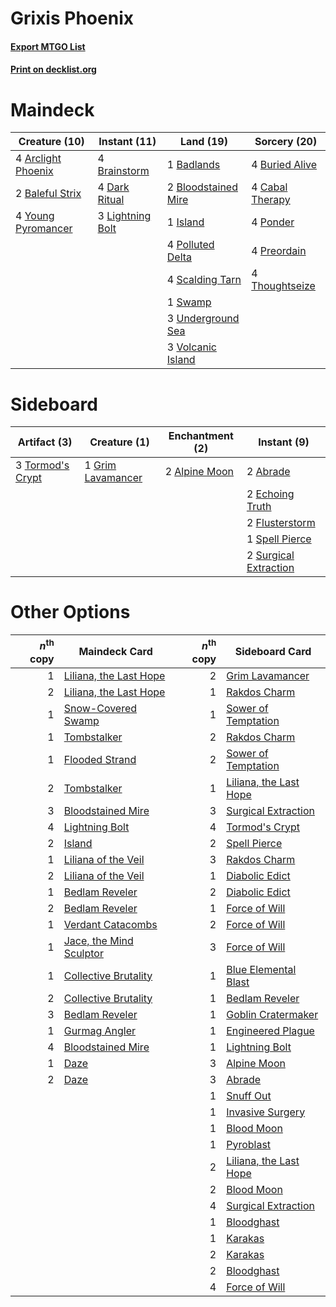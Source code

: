 # Grixis Phoenix

#### [Export MTGO List](../collection/Grixis%20Phoenix/Grixis%20Phoenix.txt)
#### [Print on decklist.org](http://decklist.org/?deckmain=4%09Arclight%20Phoenix%0A1%09Badlands%0A2%09Baleful%20Strix%0A2%09Bloodstained%20Mire%0A4%09Brainstorm%0A4%09Buried%20Alive%0A4%09Cabal%20Therapy%0A4%09Dark%20Ritual%0A1%09Island%0A3%09Lightning%20Bolt%0A4%09Polluted%20Delta%0A4%09Ponder%0A4%09Preordain%0A4%09Scalding%20Tarn%0A1%09Swamp%0A4%09Thoughtseize%0A3%09Underground%20Sea%0A3%09Volcanic%20Island%0A4%09Young%20Pyromancer&deckside=2%09Abrade%0A2%09Alpine%20Moon%0A2%09Echoing%20Truth%0A2%09Flusterstorm%0A1%09Grim%20Lavamancer%0A1%09Spell%20Pierce%0A2%09Surgical%20Extraction%0A3%09Tormod's%20Crypt)
# Maindeck

|                                        Creature (10)                                        |                                       Instant (11)                                        |                                          Land (19)                                           |                                       Sorcery (20)                                       |
|---------------------------------------------------------------------------------------------|-------------------------------------------------------------------------------------------|----------------------------------------------------------------------------------------------|------------------------------------------------------------------------------------------|
|4 [Arclight Phoenix](http://gatherer.wizards.com/Pages/Card/Details.aspx?multiverseid=452841)|4 [Brainstorm](http://gatherer.wizards.com/Pages/Card/Details.aspx?multiverseid=382871)    |1 [Badlands](http://gatherer.wizards.com/Pages/Card/Details.aspx?multiverseid=382852)         |4 [Buried Alive](http://gatherer.wizards.com/Pages/Card/Details.aspx?multiverseid=270455) |
|2 [Baleful Strix](http://gatherer.wizards.com/Pages/Card/Details.aspx?multiverseid=423507)   |4 [Dark Ritual](http://gatherer.wizards.com/Pages/Card/Details.aspx?multiverseid=205422)   |2 [Bloodstained Mire](http://gatherer.wizards.com/Pages/Card/Details.aspx?multiverseid=405094)|4 [Cabal Therapy](http://gatherer.wizards.com/Pages/Card/Details.aspx?multiverseid=265166)|
|4 [Young Pyromancer](http://gatherer.wizards.com/Pages/Card/Details.aspx?multiverseid=413697)|3 [Lightning Bolt](http://gatherer.wizards.com/Pages/Card/Details.aspx?multiverseid=234704)|1 [Island](http://gatherer.wizards.com/Pages/Card/Details.aspx?multiverseid=439602)           |4 [Ponder](http://gatherer.wizards.com/Pages/Card/Details.aspx?multiverseid=451051)       |
|                                                                                             |                                                                                           |4 [Polluted Delta](http://gatherer.wizards.com/Pages/Card/Details.aspx?multiverseid=405104)   |4 [Preordain](http://gatherer.wizards.com/Pages/Card/Details.aspx?multiverseid=265979)    |
|                                                                                             |                                                                                           |4 [Scalding Tarn](http://gatherer.wizards.com/Pages/Card/Details.aspx?multiverseid=426069)    |4 [Thoughtseize](http://gatherer.wizards.com/Pages/Card/Details.aspx?multiverseid=438676) |
|                                                                                             |                                                                                           |1 [Swamp](http://gatherer.wizards.com/Pages/Card/Details.aspx?multiverseid=439603)            |                                                                                          |
|                                                                                             |                                                                                           |3 [Underground Sea](http://gatherer.wizards.com/Pages/Card/Details.aspx?multiverseid=383142)  |                                                                                          |
|                                                                                             |                                                                                           |3 [Volcanic Island](http://gatherer.wizards.com/Pages/Card/Details.aspx?multiverseid=383147)  |                                                                                          |


# Sideboard

|                                       Artifact (3)                                        |                                        Creature (1)                                        |                                    Enchantment (2)                                     |                                          Instant (9)                                           |
|-------------------------------------------------------------------------------------------|--------------------------------------------------------------------------------------------|----------------------------------------------------------------------------------------|------------------------------------------------------------------------------------------------|
|3 [Tormod's Crypt](http://gatherer.wizards.com/Pages/Card/Details.aspx?multiverseid=389723)|1 [Grim Lavamancer](http://gatherer.wizards.com/Pages/Card/Details.aspx?multiverseid=234706)|2 [Alpine Moon](http://gatherer.wizards.com/Pages/Card/Details.aspx?multiverseid=447264)|2 [Abrade](http://gatherer.wizards.com/Pages/Card/Details.aspx?multiverseid=430772)             |
|                                                                                           |                                                                                            |                                                                                        |2 [Echoing Truth](http://gatherer.wizards.com/Pages/Card/Details.aspx?multiverseid=370394)      |
|                                                                                           |                                                                                            |                                                                                        |2 [Flusterstorm](http://gatherer.wizards.com/Pages/Card/Details.aspx?multiverseid=382942)       |
|                                                                                           |                                                                                            |                                                                                        |1 [Spell Pierce](http://gatherer.wizards.com/Pages/Card/Details.aspx?multiverseid=425876)       |
|                                                                                           |                                                                                            |                                                                                        |2 [Surgical Extraction](http://gatherer.wizards.com/Pages/Card/Details.aspx?multiverseid=397706)|


# Other Options

|*n*<sup>th</sup> copy|                                          Maindeck Card                                           |*n*<sup>th</sup> copy|                                         Sideboard Card                                          |
|--------------------:|--------------------------------------------------------------------------------------------------|--------------------:|-------------------------------------------------------------------------------------------------|
|                    1|[Liliana, the Last Hope](http://gatherer.wizards.com/Pages/Card/Details.aspx?multiverseid=414388) |                    2|[Grim Lavamancer](http://gatherer.wizards.com/Pages/Card/Details.aspx?multiverseid=234706)       |
|                    2|[Liliana, the Last Hope](http://gatherer.wizards.com/Pages/Card/Details.aspx?multiverseid=414388) |                    1|[Rakdos Charm](http://gatherer.wizards.com/Pages/Card/Details.aspx?multiverseid=433122)          |
|                    1|[Snow-Covered Swamp](http://gatherer.wizards.com/Pages/Card/Details.aspx?multiverseid=184816)     |                    1|[Sower of Temptation](http://gatherer.wizards.com/Pages/Card/Details.aspx?multiverseid=140165)   |
|                    1|[Tombstalker](http://gatherer.wizards.com/Pages/Card/Details.aspx?multiverseid=370539)            |                    2|[Rakdos Charm](http://gatherer.wizards.com/Pages/Card/Details.aspx?multiverseid=433122)          |
|                    1|[Flooded Strand](http://gatherer.wizards.com/Pages/Card/Details.aspx?multiverseid=405098)         |                    2|[Sower of Temptation](http://gatherer.wizards.com/Pages/Card/Details.aspx?multiverseid=140165)   |
|                    2|[Tombstalker](http://gatherer.wizards.com/Pages/Card/Details.aspx?multiverseid=370539)            |                    1|[Liliana, the Last Hope](http://gatherer.wizards.com/Pages/Card/Details.aspx?multiverseid=414388)|
|                    3|[Bloodstained Mire](http://gatherer.wizards.com/Pages/Card/Details.aspx?multiverseid=405094)      |                    3|[Surgical Extraction](http://gatherer.wizards.com/Pages/Card/Details.aspx?multiverseid=397706)   |
|                    4|[Lightning Bolt](http://gatherer.wizards.com/Pages/Card/Details.aspx?multiverseid=234704)         |                    4|[Tormod's Crypt](http://gatherer.wizards.com/Pages/Card/Details.aspx?multiverseid=389723)        |
|                    2|[Island](http://gatherer.wizards.com/Pages/Card/Details.aspx?multiverseid=439602)                 |                    2|[Spell Pierce](http://gatherer.wizards.com/Pages/Card/Details.aspx?multiverseid=425876)          |
|                    1|[Liliana of the Veil](http://gatherer.wizards.com/Pages/Card/Details.aspx?multiverseid=425901)    |                    3|[Rakdos Charm](http://gatherer.wizards.com/Pages/Card/Details.aspx?multiverseid=433122)          |
|                    2|[Liliana of the Veil](http://gatherer.wizards.com/Pages/Card/Details.aspx?multiverseid=425901)    |                    1|[Diabolic Edict](http://gatherer.wizards.com/Pages/Card/Details.aspx?multiverseid=442074)        |
|                    1|[Bedlam Reveler](http://gatherer.wizards.com/Pages/Card/Details.aspx?multiverseid=414415)         |                    2|[Diabolic Edict](http://gatherer.wizards.com/Pages/Card/Details.aspx?multiverseid=442074)        |
|                    2|[Bedlam Reveler](http://gatherer.wizards.com/Pages/Card/Details.aspx?multiverseid=414415)         |                    1|[Force of Will](http://gatherer.wizards.com/Pages/Card/Details.aspx?multiverseid=382943)         |
|                    1|[Verdant Catacombs](http://gatherer.wizards.com/Pages/Card/Details.aspx?multiverseid=426074)      |                    2|[Force of Will](http://gatherer.wizards.com/Pages/Card/Details.aspx?multiverseid=382943)         |
|                    1|[Jace, the Mind Sculptor](http://gatherer.wizards.com/Pages/Card/Details.aspx?multiverseid=382979)|                    3|[Force of Will](http://gatherer.wizards.com/Pages/Card/Details.aspx?multiverseid=382943)         |
|                    1|[Collective Brutality](http://gatherer.wizards.com/Pages/Card/Details.aspx?multiverseid=414380)   |                    1|[Blue Elemental Blast](http://gatherer.wizards.com/Pages/Card/Details.aspx?multiverseid=202520)  |
|                    2|[Collective Brutality](http://gatherer.wizards.com/Pages/Card/Details.aspx?multiverseid=414380)   |                    1|[Bedlam Reveler](http://gatherer.wizards.com/Pages/Card/Details.aspx?multiverseid=414415)        |
|                    3|[Bedlam Reveler](http://gatherer.wizards.com/Pages/Card/Details.aspx?multiverseid=414415)         |                    1|[Goblin Cratermaker](http://gatherer.wizards.com/Pages/Card/Details.aspx?multiverseid=452853)    |
|                    1|[Gurmag Angler](http://gatherer.wizards.com/Pages/Card/Details.aspx?multiverseid=391850)          |                    1|[Engineered Plague](http://gatherer.wizards.com/Pages/Card/Details.aspx?multiverseid=12944)      |
|                    4|[Bloodstained Mire](http://gatherer.wizards.com/Pages/Card/Details.aspx?multiverseid=405094)      |                    1|[Lightning Bolt](http://gatherer.wizards.com/Pages/Card/Details.aspx?multiverseid=234704)        |
|                    1|[Daze](http://gatherer.wizards.com/Pages/Card/Details.aspx?multiverseid=413586)                   |                    3|[Alpine Moon](http://gatherer.wizards.com/Pages/Card/Details.aspx?multiverseid=447264)           |
|                    2|[Daze](http://gatherer.wizards.com/Pages/Card/Details.aspx?multiverseid=413586)                   |                    3|[Abrade](http://gatherer.wizards.com/Pages/Card/Details.aspx?multiverseid=430772)                |
|                     |                                                                                                  |                    1|[Snuff Out](http://gatherer.wizards.com/Pages/Card/Details.aspx?multiverseid=201794)             |
|                     |                                                                                                  |                    1|[Invasive Surgery](http://gatherer.wizards.com/Pages/Card/Details.aspx?multiverseid=409811)      |
|                     |                                                                                                  |                    1|[Blood Moon](http://gatherer.wizards.com/Pages/Card/Details.aspx?multiverseid=370419)            |
|                     |                                                                                                  |                    1|[Pyroblast](http://gatherer.wizards.com/Pages/Card/Details.aspx?multiverseid=159243)             |
|                     |                                                                                                  |                    2|[Liliana, the Last Hope](http://gatherer.wizards.com/Pages/Card/Details.aspx?multiverseid=414388)|
|                     |                                                                                                  |                    2|[Blood Moon](http://gatherer.wizards.com/Pages/Card/Details.aspx?multiverseid=370419)            |
|                     |                                                                                                  |                    4|[Surgical Extraction](http://gatherer.wizards.com/Pages/Card/Details.aspx?multiverseid=397706)   |
|                     |                                                                                                  |                    1|[Bloodghast](http://gatherer.wizards.com/Pages/Card/Details.aspx?multiverseid=438648)            |
|                     |                                                                                                  |                    1|[Karakas](http://gatherer.wizards.com/Pages/Card/Details.aspx?multiverseid=201198)               |
|                     |                                                                                                  |                    2|[Karakas](http://gatherer.wizards.com/Pages/Card/Details.aspx?multiverseid=201198)               |
|                     |                                                                                                  |                    2|[Bloodghast](http://gatherer.wizards.com/Pages/Card/Details.aspx?multiverseid=438648)            |
|                     |                                                                                                  |                    4|[Force of Will](http://gatherer.wizards.com/Pages/Card/Details.aspx?multiverseid=382943)         |

